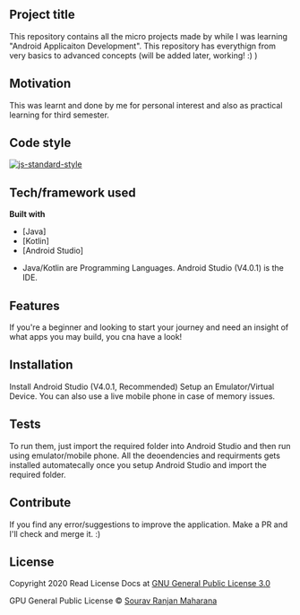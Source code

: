 ## Project title
This repository contains all the micro projects made by while I was learning "Android Applicaiton Development". This repository has everythign from very basics to advanced concepts (will be added later, working! :) )

## Motivation
This was learnt and done by me for personal interest and also as practical learning for third semester.

## Code style
[![js-standard-style](https://img.shields.io/badge/code%20style-standard-brightgreen.svg?style=flat)](https://github.com/feross/standard)

## Tech/framework used
<b>Built with</b>
- [Java]
- [Kotlin]
- [Android Studio]

* Java/Kotlin are Programming Languages. Android Studio (V4.0.1) is the IDE.

## Features
If you're a beginner and looking to start your journey and need an insight of what apps you may build, you cna have a look!

## Installation
Install Android Studio (V4.0.1, Recommended)
Setup an Emulator/Virtual Device. You can also use a live mobile phone in case of memory issues.

## Tests
To run them, just import the required folder into Android Studio and then run using emulator/mobile phone. All the deoendencies and requirments gets installed automatecally once you setup Android Studio and import the required folder.

## Contribute
If you find any error/suggestions to improve the application. Make a PR and I'll check and merge it. :)

## License
Copyright 2020 
Read License Docs at <a href = "https://www.gnu.org/licenses/gpl-3.0.en.html">GNU General Public License 3.0</a>

GPU General Public License © [Sourav Ranjan Maharana](https://github.com/sauravsomxz)
